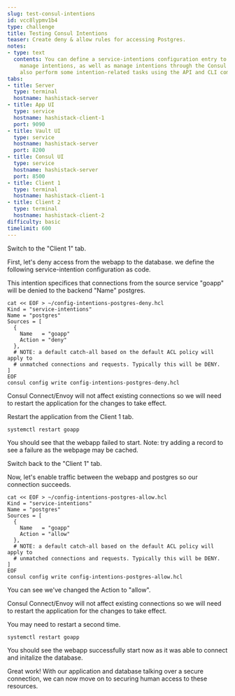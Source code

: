 ```yaml
---
slug: test-consul-intentions
id: vcc8lypmv1b4
type: challenge
title: Testing Consul Intentions
teaser: Create deny & allow rules for accessing Postgres.
notes:
- type: text
  contents: You can define a service-intentions configuration entry to create and
    manage intentions, as well as manage intentions through the Consul UI. You can
    also perform some intention-related tasks using the API and CLI commands.
tabs:
- title: Server
  type: terminal
  hostname: hashistack-server
- title: App UI
  type: service
  hostname: hashistack-client-1
  port: 9090
- title: Vault UI
  type: service
  hostname: hashistack-server
  port: 8200
- title: Consul UI
  type: service
  hostname: hashistack-server
  port: 8500
- title: Client 1
  type: terminal
  hostname: hashistack-client-1
- title: Client 2
  type: terminal
  hostname: hashistack-client-2
difficulty: basic
timelimit: 600
---
```

Switch to the "Client 1" tab.

First, let's deny access from the webapp to the database. we define the following service-intention configuration as code.

This intention specifices that connections from the source service "goapp" will be denied to the backend "Name" postgres.
```
cat << EOF > ~/config-intentions-postgres-deny.hcl
Kind = "service-intentions"
Name = "postgres"
Sources = [
  {
    Name   = "goapp"
    Action = "deny"
  },
  # NOTE: a default catch-all based on the default ACL policy will apply to
  # unmatched connections and requests. Typically this will be DENY.
]
EOF
consul config write config-intentions-postgres-deny.hcl
```
Consul Connect/Envoy will not affect existing connections so we will need to restart the application for the changes to take effect.

Restart the application from the Client 1 tab.
```
systemctl restart goapp
```
You should see that the webapp failed to start.
Note: try adding a record to see a failure as the webpage may be cached.

Switch back to the "Client 1" tab.

Now, let's enable traffic between the webapp and postgres so our connection succeeds.
```
cat << EOF > ~/config-intentions-postgres-allow.hcl
Kind = "service-intentions"
Name = "postgres"
Sources = [
  {
    Name   = "goapp"
    Action = "allow"
  },
  # NOTE: a default catch-all based on the default ACL policy will apply to
  # unmatched connections and requests. Typically this will be DENY.
]
EOF
consul config write config-intentions-postgres-allow.hcl
```
You can see we've changed the Action to "allow".

Consul Connect/Envoy will not affect existing connections so we will need to restart the application for the changes to take effect.

You may need to restart a second time.
```
systemctl restart goapp
```
You should see the webapp successfully start now as it was able to connect and initalize the database.

Great work! With our application and database talking over a secure connection, we can now move on to securing human access to these resources.